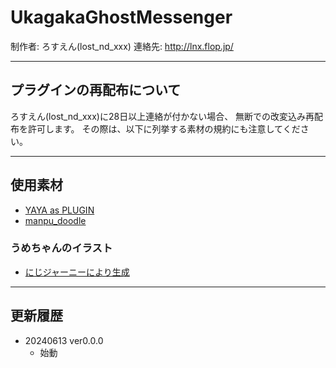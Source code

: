 # UkagakaGhostMessenger
制作者: ろすえん(lost_nd_xxx)
連絡先: http://lnx.flop.jp/

------------------------
## プラグインの再配布について
ろすえん(lost_nd_xxx)に28日以上連絡が付かない場合、
無断での改変込み再配布を許可します。
その際は、以下に列挙する素材の規約にも注意してください。

------------------------
## 使用素材
* [YAYA as PLUGIN](http://ms.shillest.net/yaya_as.xhtml)
* [manpu_doodle](https://github.com/lost-nd-xxx/manpu_doodle)

### うめちゃんのイラスト
* [にじジャーニーにより生成](https://docs.midjourney.com/docs/terms-of-service)

------------------------
## 更新履歴
* 20240613 ver0.0.0
  * 始動


